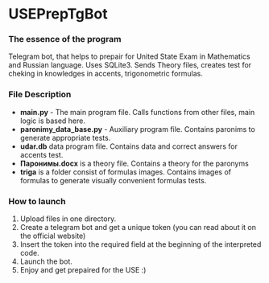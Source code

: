 # USEPrepTgBot

### The essence of the program
Telegram bot, that helps to prepair for United State Exam in Mathematics and Russian language. Uses SQLite3.
Sends Theory files, creates test for cheking in knowledges in accents, trigonometric formulas.

### File Description
* **main.py** - The main program file. 
Calls functions from other files, main logic is based here.
* **paronimy_data_base.py** - Auxiliary program file.
Contains paronims to generate appropriate tests.
* **udar.db** data program file.
Contains data and correct answers for accents test.
* **Паронимы.docx** is a theory file.
Contains a theory for the paronyms
* **triga** is a folder consist of formulas images.
Contains images of formulas to generate visually convenient formulas tests.

### How to launch
1. Upload files in one directory.
2. Create a telegram bot and get a unique token (you can read about it on the official website)
3. Insert the token into the required field at the beginning of the interpreted code.
4. Launch the bot.
5. Enjoy and get prepaired for the USE :)
